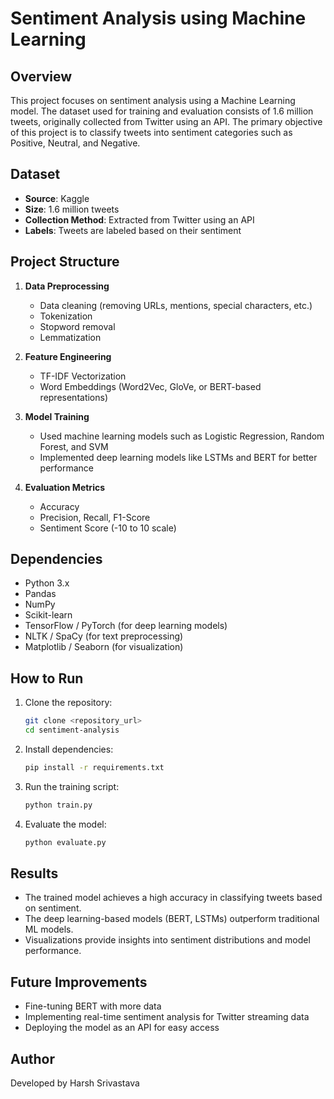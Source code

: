 # Sentiment Analysis using Machine Learning

## Overview
This project focuses on sentiment analysis using a Machine Learning model. The dataset used for training and evaluation consists of 1.6 million tweets, originally collected from Twitter using an API. The primary objective of this project is to classify tweets into sentiment categories such as Positive, Neutral, and Negative.

## Dataset
- **Source**: Kaggle
- **Size**: 1.6 million tweets
- **Collection Method**: Extracted from Twitter using an API
- **Labels**: Tweets are labeled based on their sentiment

## Project Structure
1. **Data Preprocessing**
   - Data cleaning (removing URLs, mentions, special characters, etc.)
   - Tokenization
   - Stopword removal
   - Lemmatization
   
2. **Feature Engineering**
   - TF-IDF Vectorization
   - Word Embeddings (Word2Vec, GloVe, or BERT-based representations)

3. **Model Training**
   - Used machine learning models such as Logistic Regression, Random Forest, and SVM
   - Implemented deep learning models like LSTMs and BERT for better performance
   
4. **Evaluation Metrics**
   - Accuracy
   - Precision, Recall, F1-Score
   - Sentiment Score (-10 to 10 scale)

## Dependencies
- Python 3.x
- Pandas
- NumPy
- Scikit-learn
- TensorFlow / PyTorch (for deep learning models)
- NLTK / SpaCy (for text preprocessing)
- Matplotlib / Seaborn (for visualization)

## How to Run
1. Clone the repository:
   ```bash
   git clone <repository_url>
   cd sentiment-analysis
   ```
2. Install dependencies:
   ```bash
   pip install -r requirements.txt
   ```
3. Run the training script:
   ```bash
   python train.py
   ```
4. Evaluate the model:
   ```bash
   python evaluate.py
   ```

## Results
- The trained model achieves a high accuracy in classifying tweets based on sentiment.
- The deep learning-based models (BERT, LSTMs) outperform traditional ML models.
- Visualizations provide insights into sentiment distributions and model performance.

## Future Improvements
- Fine-tuning BERT with more data
- Implementing real-time sentiment analysis for Twitter streaming data
- Deploying the model as an API for easy access

## Author
Developed by Harsh Srivastava



